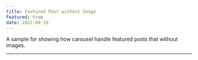 ```yaml
---
title: Featured Post without Image
Featured: true
date: 2022-09-10
---
```


A sample for showing how carousel handle featured posts that without images.

---
